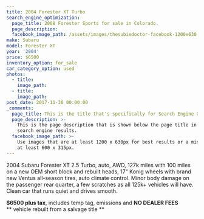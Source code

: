 ```yaml
---
title: 2004 Forester XT Turbo
search_engine_optimization:
  page_title: 2008 Forester Sports for sale in Colorado.
  page_description:
  facebook_image_path: /assets/images/thesubiedoctor-facebook-1200x630.png
make: Subaru
model: Forester XT
year: '2004'
price: $6500
inventory_option: for_sale
car_category_option: used
photos:
  - title:
    image_path:
  - title:
    image_path:
post_date: 2017-11-30 00:00:00
_comments:
  page_title: This is the title that's specifically for Search Engine Optimization.
  page_description: >-
    This is the page description that is shown below the page title in the
    search engine results.
  facebook_image_path: >-
    Use images that are at least 1200 x 630px for best results or a minimum of
    at least 600 x 315px.
---
```



<div><p>2004 Subaru Forester XT 2.5 Turbo, auto, AWD, 127k miles with 100 miles on a new OEM short block and rebuilt heads, 17" Konig wheels with brand new Ventus all-season tires, auto climate control. Minor body damage on the passenger rear quarter, a few scratches as all 125k+ vehicles will have. Clean car that runs quiet and drives smooth.</p><p><strong>$6500 plus tax</strong>, includes temp tag, emissions and <strong>NO DEALER FEES</strong><br />** vehicle rebuilt from a salvage title **<br />&nbsp;</p></div>